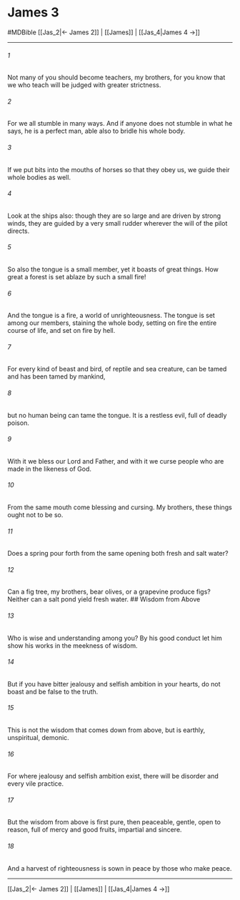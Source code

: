 # James 3
#MDBible
[[Jas_2|← James 2]] | [[James]] | [[Jas_4|James 4 →]]

***

###### 1 
Not many of you should become teachers, my brothers, for you know that we who teach will be judged with greater strictness. 

###### 2 
For we all stumble in many ways. And if anyone does not stumble in what he says, he is a perfect man, able also to bridle his whole body. 

###### 3 
If we put bits into the mouths of horses so that they obey us, we guide their whole bodies as well. 

###### 4 
Look at the ships also: though they are so large and are driven by strong winds, they are guided by a very small rudder wherever the will of the pilot directs. 

###### 5 
So also the tongue is a small member, yet it boasts of great things. How great a forest is set ablaze by such a small fire! 

###### 6 
And the tongue is a fire, a world of unrighteousness. The tongue is set among our members, staining the whole body, setting on fire the entire course of life, and set on fire by hell. 

###### 7 
For every kind of beast and bird, of reptile and sea creature, can be tamed and has been tamed by mankind, 

###### 8 
but no human being can tame the tongue. It is a restless evil, full of deadly poison. 

###### 9 
With it we bless our Lord and Father, and with it we curse people who are made in the likeness of God. 

###### 10 
From the same mouth come blessing and cursing. My brothers, these things ought not to be so. 

###### 11 
Does a spring pour forth from the same opening both fresh and salt water? 

###### 12 
Can a fig tree, my brothers, bear olives, or a grapevine produce figs? Neither can a salt pond yield fresh water. ## Wisdom from Above 

###### 13 
Who is wise and understanding among you? By his good conduct let him show his works in the meekness of wisdom. 

###### 14 
But if you have bitter jealousy and selfish ambition in your hearts, do not boast and be false to the truth. 

###### 15 
This is not the wisdom that comes down from above, but is earthly, unspiritual, demonic. 

###### 16 
For where jealousy and selfish ambition exist, there will be disorder and every vile practice. 

###### 17 
But the wisdom from above is first pure, then peaceable, gentle, open to reason, full of mercy and good fruits, impartial and sincere. 

###### 18 
And a harvest of righteousness is sown in peace by those who make peace. 

***

[[Jas_2|← James 2]] | [[James]] | [[Jas_4|James 4 →]]
